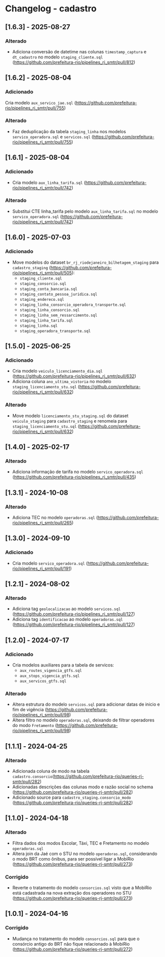 # Changelog - cadastro

## [1.6.3] - 2025-08-27

### Alterado

- Adiciona conversão de datetime nas colunas `timestamp_captura` e `dt_cadastro` no modelo `staging_cliente.sql` (https://github.com/prefeitura-rio/pipelines_rj_smtr/pull/812)

## [1.6.2] - 2025-08-04

### Adicionado

Cria modelo `aux_servico_jae.sql` (https://github.com/prefeitura-rio/pipelines_rj_smtr/pull/755)

### Alterado

- Faz deduplicação da tabela `staging_linha` nos modelos `servico_operadora.sql` e `servicos.sql` (https://github.com/prefeitura-rio/pipelines_rj_smtr/pull/755)

## [1.6.1] - 2025-08-04

### Adicionado

- Cria modelo `aux_linha_tarifa.sql` (https://github.com/prefeitura-rio/pipelines_rj_smtr/pull/742)

### Alterado
- Substitui CTE linha_tarifa pelo modelo `aux_linha_tarifa.sql` no modelo `servico_operadora.sql` (https://github.com/prefeitura-rio/pipelines_rj_smtr/pull/742)

## [1.6.0] - 2025-07-03

### Adicionado

- Move modelos do dataset `br_rj_riodejaneiro_bilhetagem_staging` para `cadastro_staging` (https://github.com/prefeitura-rio/pipelines_rj_smtr/pull/505):
  - `staging_cliente.sql`
  - `staging_consorcio.sql`
  - `staging_conta_bancaria.sql`
  - `staging_contato_pessoa_juridica.sql`
  - `staging_endereco.sql`
  - `staging_linha_consorcio_operadora_transporte.sql`
  - `staging_linha_consorcio.sql`
  - `staging_linha_sem_ressarcimento.sql`
  - `staging_linha_tarifa.sql`
  - `staging_linha.sql`
  - `staging_operadora_transporte.sql`

## [1.5.0] - 2025-06-25

### Adicionado
- Cria modelo `veiculo_licenciamento_dia.sql` (https://github.com/prefeitura-rio/pipelines_rj_smtr/pull/632)
- Adiciona coluna `ano_ultima_vistoria` no modelo `staging_licenciamento_stu.sql` (https://github.com/prefeitura-rio/pipelines_rj_smtr/pull/632)

### Alterado
- Move modelo `licenciamento_stu_staging.sql` do dataset `veiculo_staging` para `cadastro_staging` e renomeia para `staging_licenciamento_stu.sql` (https://github.com/prefeitura-rio/pipelines_rj_smtr/pull/632)

## [1.4.0] - 2025-02-17

### Alterado
- Adiciona informação de tarifa no modelo `servico_operadora.sql` (https://github.com/prefeitura-rio/pipelines_rj_smtr/pull/435)

## [1.3.1] - 2024-10-08

### Alterado
- Adiciona TEC no modelo `operadoras.sql` (https://github.com/prefeitura-rio/pipelines_rj_smtr/pull/265)

## [1.3.0] - 2024-09-10

### Adicionado
- Cria modelo `servico_operadora.sql` (https://github.com/prefeitura-rio/pipelines_rj_smtr/pull/191)

## [1.2.1] - 2024-08-02

### Alterado
- Adiciona tag `geolocalizacao` ao modelo `servicos.sql` (https://github.com/prefeitura-rio/pipelines_rj_smtr/pull/127)
- Adiciona tag `identificacao` ao modelo `operadoras.sql` (https://github.com/prefeitura-rio/pipelines_rj_smtr/pull/127)

## [1.2.0] - 2024-07-17

### Adicionado

- Cria modelos auxiliares para a tabela de servicos:
  - `aux_routes_vigencia_gtfs.sql`
  - `aux_stops_vigencia_gtfs.sql`
  - `aux_servicos_gtfs.sql`

### Alterado

- Altera estrutura do modelo `servicos.sql` para adicionar datas de inicio e fim de vigência (https://github.com/prefeitura-rio/pipelines_rj_smtr/pull/98)
- Altera filtro no modelo `operadoras.sql`, deixando de filtrar operadores do modo `Fretamento` (https://github.com/prefeitura-rio/pipelines_rj_smtr/pull/98)

## [1.1.1] - 2024-04-25

### Alterado

- Adicionada coluna de modo na tabela `cadastro.consorcio`(https://github.com/prefeitura-rio/queries-rj-smtr/pull/282)
- Adicionadas descrições das colunas modo e razão social no schema (https://github.com/prefeitura-rio/queries-rj-smtr/pull/282)
- Adicionado source para `cadastro_staging.consorcio_modo` (https://github.com/prefeitura-rio/queries-rj-smtr/pull/282)


## [1.1.0] - 2024-04-18

### Alterado

- Filtra dados dos modos Escolar, Táxi, TEC e Fretamento no modelo `operadoras.sql`
- Altera join da Jaé com o STU no modelo `operadoras.sql`, considerando o modo BRT como ônibus, para ser possível ligar a MobiRio (https://github.com/prefeitura-rio/queries-rj-smtr/pull/273)

### Corrigido

- Reverte o tratamento do modelo `consorcios.sql` visto que a MobiRio está cadastrada na nova extração dos operadores no STU (https://github.com/prefeitura-rio/queries-rj-smtr/pull/273)

## [1.0.1] - 2024-04-16

### Corrigido

- Mudança no tratamento do modelo `consorcios.sql` para que o consórcio antigo do BRT não fique relacionado à MobiRio (https://github.com/prefeitura-rio/queries-rj-smtr/pull/272)